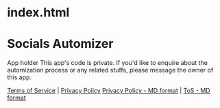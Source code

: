 # index.html
# Socials Automizer
App holder
This app's code is private. If you'd like to enquire about the automization process or any related stuffs, please message the owner of this app.

<a href="terms-of-service.html">Terms of Service</a> | <a href="privacy-policy.html">Privacy Policy</a>
[Privacy Policy - MD format](privacy-policy.html) | [ToS - MD format](https://terms-of-service.html)

